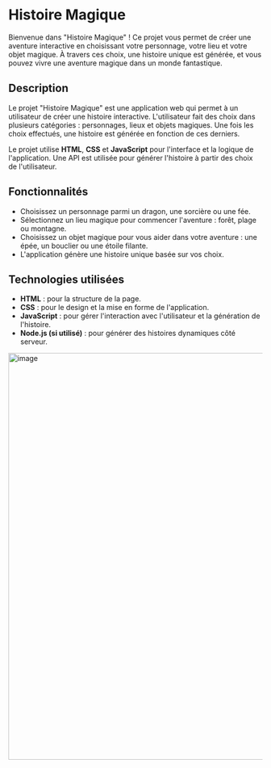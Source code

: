 # Histoire Magique

Bienvenue dans "Histoire Magique" ! Ce projet vous permet de créer une aventure interactive en choisissant votre personnage, votre lieu et votre objet magique. À travers ces choix, une histoire unique est générée, et vous pouvez vivre une aventure magique dans un monde fantastique.

## Description

Le projet "Histoire Magique" est une application web qui permet à un utilisateur de créer une histoire interactive. L'utilisateur fait des choix dans plusieurs catégories : personnages, lieux et objets magiques. Une fois les choix effectués, une histoire est générée en fonction de ces derniers.

Le projet utilise **HTML**, **CSS** et **JavaScript** pour l'interface et la logique de l'application. Une API est utilisée pour générer l'histoire à partir des choix de l'utilisateur.

## Fonctionnalités

- Choisissez un personnage parmi un dragon, une sorcière ou une fée.
- Sélectionnez un lieu magique pour commencer l'aventure : forêt, plage ou montagne.
- Choisissez un objet magique pour vous aider dans votre aventure : une épée, un bouclier ou une étoile filante.
- L'application génère une histoire unique basée sur vos choix.

## Technologies utilisées

- **HTML** : pour la structure de la page.
- **CSS** : pour le design et la mise en forme de l'application.
- **JavaScript** : pour gérer l'interaction avec l'utilisateur et la génération de l'histoire.
- **Node.js (si utilisé)** : pour générer des histoires dynamiques côté serveur.

<img width="806" alt="image" src="https://github.com/user-attachments/assets/8ab26154-4003-4fbd-835e-b00eeed1bc00" />


